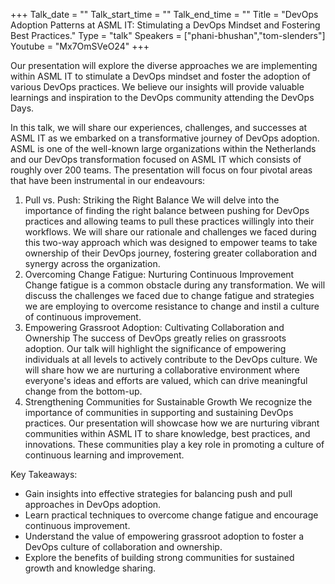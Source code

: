 +++
Talk_date = ""
Talk_start_time = ""
Talk_end_time = ""
Title = "DevOps Adoption Patterns at ASML IT: Stimulating a DevOps Mindset and Fostering Best Practices."
Type = "talk"
Speakers = ["phani-bhushan","tom-slenders"]
Youtube = "Mx7OmSVeO24"
+++

Our presentation will explore the diverse approaches we are implementing within ASML IT to stimulate a DevOps mindset and foster the adoption of various DevOps practices. We believe our insights will provide valuable learnings and inspiration to the DevOps community attending the DevOps Days.

In this talk, we will share our experiences, challenges, and successes at ASML IT as we embarked on a transformative journey of DevOps adoption. ASML is one of the well-known large organizations within the Netherlands and our DevOps transformation focused on ASML IT which consists of roughly over 200 teams. The presentation will focus on four pivotal areas that have been instrumental in our endeavours:
1. Pull vs. Push: Striking the Right Balance
We will delve into the importance of finding the right balance between pushing for DevOps practices and allowing teams to pull these practices willingly into their workflows. We will share our rationale and challenges we faced during this two-way approach which was designed to empower teams to take ownership of their DevOps journey, fostering greater collaboration and synergy across the organization.
2. Overcoming Change Fatigue: Nurturing Continuous Improvement
Change fatigue is a common obstacle during any transformation. We will discuss the challenges we faced due to change fatigue and strategies we are employing to overcome resistance to change and instil a culture of continuous improvement. 
3. Empowering Grassroot Adoption: Cultivating Collaboration and Ownership
The success of DevOps greatly relies on grassroots adoption. Our talk will highlight the significance of empowering individuals at all levels to actively contribute to the DevOps culture. We will share how we are nurturing a collaborative environment where everyone's ideas and efforts are valued, which can drive meaningful change from the bottom-up.
4. Strengthening Communities for Sustainable Growth
We recognize the importance of communities in supporting and sustaining DevOps practices. Our presentation will showcase how we are nurturing vibrant communities within ASML IT to share knowledge, best practices, and innovations. These communities play a key role in promoting a culture of continuous learning and improvement.

Key Takeaways:
* Gain insights into effective strategies for balancing push and pull approaches in DevOps adoption.
* Learn practical techniques to overcome change fatigue and encourage continuous improvement.
* Understand the value of empowering grassroot adoption to foster a DevOps culture of collaboration and ownership.
* Explore the benefits of building strong communities for sustained growth and knowledge sharing.
